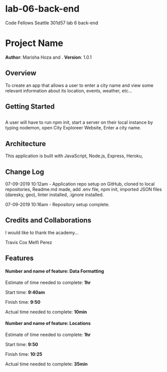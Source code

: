 # lab-06-back-end

Code Fellows Seattle 301d57 lab 6 back-end

# Project Name

**Author**: Marisha Hoza and .
**Version**: 1.0.1 
<!-- (increment the patch/fix version number if you make more commits past your first submission) -->

## Overview

<!-- Provide a high level overview of what this application is and why you are building it, beyond the fact that it's an assignment for this class. (i.e. What's your problem domain?) -->

To create an app that allows a user to enter a city name and view some relevant information about its location, events, weather, etc...

## Getting Started

## <!-- What are the steps that a user must take in order to build this app on their own machine and get it running? -->

A user will have to run npm init, start a server on their local instance by typing nodemon, open City Exploreer Website, Enter a city name.

## Architecture

<!-- Provide a detailed description of the application design. What technologies (languages, libraries, etc) you're using, and any other relevant design information. -->

This application is built with JavaScript, Node.js, Express, Heroku,

## Change Log

<!-- Use this area to document the iterative changes made to your application as each feature is successfully implemented. Use time stamps. Here's an examples:

01-01-2001 4:59pm - Application now has a fully-functional express server, with a GET route for the location resource.

-->

07-09-2019 10:12am - Application repo setup on GitHub, cloned to local repositories, Readme.md made, add .env file, npm init, imported JSON files (daresky, geo), linter installed, .ignore installed.

07-09-2019 10:16am - Repository setup complete.

## Credits and Collaborations

<!-- Give credit (and a link) to other people or resources that helped you build this application. -->
I would like to thank the academy...

Travis Cox
Melfi Perez


## Features

#### Number and name of feature: __Data Formatting__

Estimate of time needed to complete: __1hr__

Start time: __9:40am__

Finish time: __9:50__

Actual time needed to complete: __10min__

#### Number and name of feature: __Locations__

Estimate of time needed to complete: __1hr__

Start time: __9:50__

Finish time: __10:25__

Actual time needed to complete: __35min__